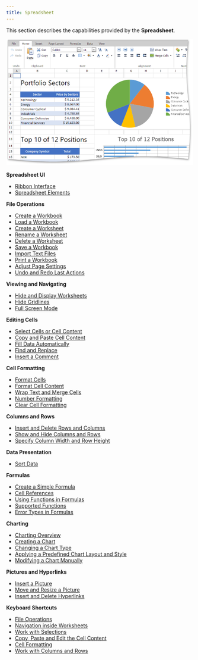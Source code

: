 ```yaml
---
title: Spreadsheet
---
```

This section describes the capabilities provided by the **Spreadsheet**.

![EUD_ASPxSpreadsheetMainImage](../images/Img25919.png)

**Spreadsheet UI**
* [Ribbon Interface](../../interface-elements-for-web/articles/spreadsheet/spreadsheet-ui/ribbon-interface.md)
* [Spreadsheet Elements](../../interface-elements-for-web/articles/spreadsheet/spreadsheet-ui/spreadsheet-elements.md)

**File Operations**
* [Create a Workbook](../../interface-elements-for-web/articles/spreadsheet/file-operations/create-a-workbook.md)
* [Load a Workbook](../../interface-elements-for-web/articles/spreadsheet/file-operations/load-a-workbook.md)
* [Create a Worksheet](../../interface-elements-for-web/articles/spreadsheet/file-operations/create-a-worksheet.md)
* [Rename a Worksheet](../../interface-elements-for-web/articles/spreadsheet/file-operations/rename-a-worksheet.md)
* [Delete a Worksheet](../../interface-elements-for-web/articles/spreadsheet/file-operations/delete-a-worksheet.md)
* [Save a Workbook](../../interface-elements-for-web/articles/spreadsheet/file-operations/save-a-workbook.md)
* [Import Text Files](../../interface-elements-for-web/articles/spreadsheet/file-operations/import-text-files.md)
* [Print a Workbook](../../interface-elements-for-web/articles/spreadsheet/file-operations/print-a-workbook.md)
* [Adjust Page Settings](../../interface-elements-for-web/articles/spreadsheet/file-operations/adjust-page-settings.md)
* [Undo and Redo Last Actions](../../interface-elements-for-web/articles/spreadsheet/file-operations/undo-and-redo-last-actions.md)

**Viewing and Navigating**
* [Hide and Display Worksheets](../../interface-elements-for-web/articles/spreadsheet/viewing/hide-and-display-worksheets.md)
* [Hide Gridlines](../../interface-elements-for-web/articles/spreadsheet/viewing/hide-gridlines.md)
* [Full Screen Mode](../../interface-elements-for-web/articles/spreadsheet/viewing/full-screen-mode.md)

**Editing Cells**
* [Select Cells or Cell Content](../../interface-elements-for-web/articles/spreadsheet/editing-cells/select-cells-or-cell-content.md)
* [Copy and Paste Cell Content](../../interface-elements-for-web/articles/spreadsheet/editing-cells/copy-and-paste-cell-content.md)
* [Fill Data Automatically](../../interface-elements-for-web/articles/spreadsheet/editing-cells/fill-data-automatically.md)
* [Find and Replace](../../interface-elements-for-web/articles/spreadsheet/editing-cells/find-and-replace.md)
* [Insert a Comment](../../interface-elements-for-web/articles/spreadsheet/editing-cells/insert-a-comment.md)

**Cell Formatting**
* [Format Cells](../../interface-elements-for-web/articles/spreadsheet/cell-formatting/format-cells.md)
* [Format Cell Content](../../interface-elements-for-web/articles/spreadsheet/cell-formatting/format-cell-content.md)
* [Wrap Text and Merge Cells](../../interface-elements-for-web/articles/spreadsheet/cell-formatting/wrap-text-and-merge-cells.md)
* [Number Formatting](../../interface-elements-for-web/articles/spreadsheet/cell-formatting/number-formatting.md)
* [Clear Cell Formatting](../../interface-elements-for-web/articles/spreadsheet/cell-formatting/clear-cell-formatting.md)

**Columns and Rows**
* [Insert and Delete Rows and Columns](../../interface-elements-for-web/articles/spreadsheet/columns-and-rows/insert-and-delete-rows-and-columns.md)
* [Show and Hide Columns and Rows](../../interface-elements-for-web/articles/spreadsheet/columns-and-rows/show-and-hide-columns-and-rows.md)
* [Specify Column Width and Row Height](../../interface-elements-for-web/articles/spreadsheet/columns-and-rows/specify-column-width-and-row-height.md)

**Data Presentation**
* [Sort Data](../../interface-elements-for-web/articles/spreadsheet/data-presentation/sort-data.md)

**Formulas**
* [Create a Simple Formula](../../interface-elements-for-web/articles/spreadsheet/formulas/create-a-simple-formula.md)
* [Cell References](../../interface-elements-for-web/articles/spreadsheet/formulas/cell-references.md)
* [Using Functions in Formulas ](../../interface-elements-for-web/articles/spreadsheet/formulas/using-functions-in-formulas.md)
* [Supported Functions](../../interface-elements-for-web/articles/spreadsheet/formulas/supported-functions.md)
* [Error Types in Formulas](../../interface-elements-for-web/articles/spreadsheet/formulas/error-types-in-formulas.md)

**Charting**
* [Charting Overview](../../interface-elements-for-web/articles/spreadsheet/charting/charting-overview.md)
* [Creating a Chart](../../interface-elements-for-web/articles/spreadsheet/charting/creating-a-chart.md)
* [Changing a Chart Type](../../interface-elements-for-web/articles/spreadsheet/charting/changing-a-chart-type.md)
* [Applying a Predefined Chart Layout and Style](../../interface-elements-for-web/articles/spreadsheet/charting/applying-a-predefined-chart-layout-and-style.md)
* [Modifying a Chart Manually](../../interface-elements-for-web/articles/spreadsheet/charting/modifying-a-chart-manually.md)

**Pictures and Hyperlinks**
* [Insert a Picture](../../interface-elements-for-web/articles/spreadsheet/pictures-and-hyperlinks/insert-a-picture.md)
* [Move and Resize a Picture](../../interface-elements-for-web/articles/spreadsheet/pictures-and-hyperlinks/move-and-resize-a-picture.md)
* [Insert and Delete Hyperlinks](../../interface-elements-for-web/articles/spreadsheet/pictures-and-hyperlinks/insert-and-delete-hyperlinks.md)

**Keyboard Shortcuts**
* [File Operations](../../interface-elements-for-web/articles/spreadsheet/keyboard-shortcuts/file-operations.md)
* [Navigation inside Worksheets](../../interface-elements-for-web/articles/spreadsheet/keyboard-shortcuts/navigation-inside-worksheets.md)
* [Work with Selections ](../../interface-elements-for-web/articles/spreadsheet/keyboard-shortcuts/work-with-selections.md)
* [Copy, Paste and Edit the Cell Content](../../interface-elements-for-web/articles/spreadsheet/keyboard-shortcuts/copy-paste-and-edit-the-cell-content.md)
* [Cell Formatting ](../../interface-elements-for-web/articles/spreadsheet/keyboard-shortcuts/cell-formatting.md)
* [Work with Columns and Rows](../../interface-elements-for-web/articles/spreadsheet/keyboard-shortcuts/work-with-columns-and-rows.md)